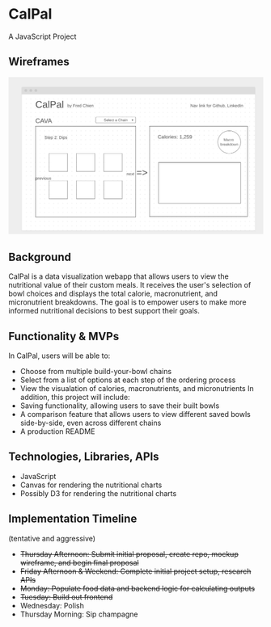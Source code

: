 
# CalPal

A JavaScript Project

## Wireframes

<img src="./wireframe.png" width="600" alt="CalPal wireframe rendering">

## Background

CalPal is a data visualization webapp that allows users to view the nutritional value of their custom meals.
It receives the user's selection of bowl choices and displays the total calorie, macronutrient, and micronutrient breakdowns.
The goal is to empower users to make more informed nutritional decisions to best support their goals.

## Functionality & MVPs

In CalPal, users will be able to:
- Choose from multiple build-your-bowl chains
- Select from a list of options at each step of the ordering process
- View the visualation of calories, macronutrients, and micronutrients 
In addition, this project will include:
- Saving functionality, allowing users to save their built bowls
- A comparison feature that allows users to view different saved bowls side-by-side, even across different chains
- A production README

## Technologies, Libraries, APIs

- JavaScript
- Canvas for rendering the nutritional charts
- Possibly D3 for rendering the nutritional charts

## Implementation Timeline

(tentative and aggressive)
 - ~~Thursday Afternoon: Submit initial proposal, create repo, mockup wireframe, and begin final proposal~~
 - ~~Friday Afternoon & Weekend: Complete initial project setup, research APIs~~
 - ~~Monday: Populate food data and backend logic for calculating outputs~~
 - ~~Tuesday: Build out frontend~~
 - Wednesday: Polish
 - Thursday Morning: Sip champagne
